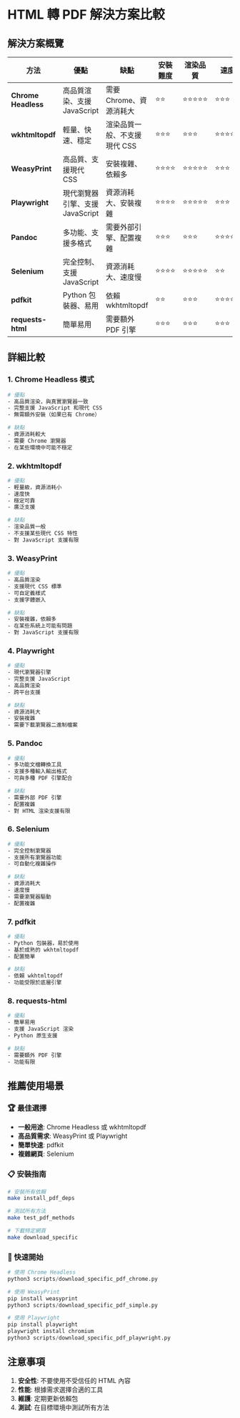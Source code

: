 # HTML 轉 PDF 解決方案比較

## 解決方案概覽

| 方法 | 優點 | 缺點 | 安裝難度 | 渲染品質 | 速度 |
|------|------|------|----------|----------|------|
| **Chrome Headless** | 高品質渲染、支援 JavaScript | 需要 Chrome、資源消耗大 | ⭐⭐ | ⭐⭐⭐⭐⭐ | ⭐⭐⭐ |
| **wkhtmltopdf** | 輕量、快速、穩定 | 渲染品質一般、不支援現代 CSS | ⭐⭐⭐ | ⭐⭐⭐ | ⭐⭐⭐⭐⭐ |
| **WeasyPrint** | 高品質、支援現代 CSS | 安裝複雜、依賴多 | ⭐⭐⭐⭐ | ⭐⭐⭐⭐⭐ | ⭐⭐⭐ |
| **Playwright** | 現代瀏覽器引擎、支援 JavaScript | 資源消耗大、安裝複雜 | ⭐⭐⭐⭐ | ⭐⭐⭐⭐⭐ | ⭐⭐⭐ |
| **Pandoc** | 多功能、支援多格式 | 需要外部引擎、配置複雜 | ⭐⭐⭐ | ⭐⭐⭐ | ⭐⭐⭐⭐ |
| **Selenium** | 完全控制、支援 JavaScript | 資源消耗大、速度慢 | ⭐⭐⭐⭐ | ⭐⭐⭐⭐⭐ | ⭐⭐ |
| **pdfkit** | Python 包裝器、易用 | 依賴 wkhtmltopdf | ⭐⭐ | ⭐⭐⭐ | ⭐⭐⭐⭐ |
| **requests-html** | 簡單易用 | 需要額外 PDF 引擎 | ⭐⭐⭐ | ⭐⭐⭐ | ⭐⭐⭐ |

## 詳細比較

### 1. Chrome Headless 模式
```bash
# 優點
- 高品質渲染，與真實瀏覽器一致
- 完整支援 JavaScript 和現代 CSS
- 無需額外安裝（如果已有 Chrome）

# 缺點
- 資源消耗較大
- 需要 Chrome 瀏覽器
- 在某些環境中可能不穩定
```

### 2. wkhtmltopdf
```bash
# 優點
- 輕量級，資源消耗小
- 速度快
- 穩定可靠
- 廣泛支援

# 缺點
- 渲染品質一般
- 不支援某些現代 CSS 特性
- 對 JavaScript 支援有限
```

### 3. WeasyPrint
```bash
# 優點
- 高品質渲染
- 支援現代 CSS 標準
- 可自定義樣式
- 支援字體嵌入

# 缺點
- 安裝複雜，依賴多
- 在某些系統上可能有問題
- 對 JavaScript 支援有限
```

### 4. Playwright
```bash
# 優點
- 現代瀏覽器引擎
- 完整支援 JavaScript
- 高品質渲染
- 跨平台支援

# 缺點
- 資源消耗大
- 安裝複雜
- 需要下載瀏覽器二進制檔案
```

### 5. Pandoc
```bash
# 優點
- 多功能文檔轉換工具
- 支援多種輸入輸出格式
- 可與多種 PDF 引擎配合

# 缺點
- 需要外部 PDF 引擎
- 配置複雜
- 對 HTML 渲染支援有限
```

### 6. Selenium
```bash
# 優點
- 完全控制瀏覽器
- 支援所有瀏覽器功能
- 可自動化複雜操作

# 缺點
- 資源消耗大
- 速度慢
- 需要瀏覽器驅動
- 配置複雜
```

### 7. pdfkit
```bash
# 優點
- Python 包裝器，易於使用
- 基於成熟的 wkhtmltopdf
- 配置簡單

# 缺點
- 依賴 wkhtmltopdf
- 功能受限於底層引擎
```

### 8. requests-html
```bash
# 優點
- 簡單易用
- 支援 JavaScript 渲染
- Python 原生支援

# 缺點
- 需要額外 PDF 引擎
- 功能有限
```

## 推薦使用場景

### 🏆 最佳選擇
- **一般用途**: Chrome Headless 或 wkhtmltopdf
- **高品質需求**: WeasyPrint 或 Playwright
- **簡單快速**: pdfkit
- **複雜網頁**: Selenium

### 📋 安裝指南

```bash
# 安裝所有依賴
make install_pdf_deps

# 測試所有方法
make test_pdf_methods

# 下載特定網頁
make download_specific
```

### 🔧 快速開始

```python
# 使用 Chrome Headless
python3 scripts/download_specific_pdf_chrome.py

# 使用 WeasyPrint
pip install weasyprint
python3 scripts/download_specific_pdf_simple.py

# 使用 Playwright
pip install playwright
playwright install chromium
python3 scripts/download_specific_pdf_playwright.py
```

## 注意事項

1. **安全性**: 不要使用不受信任的 HTML 內容
2. **性能**: 根據需求選擇合適的工具
3. **維護**: 定期更新依賴包
4. **測試**: 在目標環境中測試所有方法
